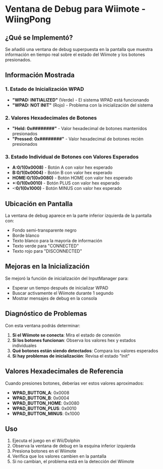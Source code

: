 # Ventana de Debug para Wiimote - WiingPong

## ¿Qué se Implementó?

Se añadió una ventana de debug superpuesta en la pantalla que muestra información en tiempo real sobre el estado del Wiimote y los botones presionados.

## Información Mostrada

### 1. Estado de Inicialización WPAD
- **"WPAD: INITIALIZED"** (Verde) - El sistema WPAD está funcionando
- **"WPAD: NOT INIT"** (Rojo) - Problema con la inicialización del sistema

### 2. Valores Hexadecimales de Botones
- **"Held: 0x########"** - Valor hexadecimal de botones mantenidos presionados
- **"Pressed: 0x########"** - Valor hexadecimal de botones recién presionados

### 3. Estado Individual de Botones con Valores Esperados
- **A:0/1(0x0008)** - Botón A con valor hex esperado
- **B:0/1(0x0004)** - Botón B con valor hex esperado  
- **HOME:0/1(0x0080)** - Botón HOME con valor hex esperado
- **+:0/1(0x0010)** - Botón PLUS con valor hex esperado
- **-:0/1(0x1000)** - Botón MINUS con valor hex esperado

## Ubicación en Pantalla

La ventana de debug aparece en la parte inferior izquierda de la pantalla con:
- Fondo semi-transparente negro
- Borde blanco
- Texto blanco para la mayoría de información
- Texto verde para "CONNECTED"
- Texto rojo para "DISCONNECTED"

## Mejoras en la Inicialización

Se mejoró la función de inicialización del InputManager para:
- Esperar un tiempo después de inicializar WPAD
- Buscar activamente el Wiimote durante 1 segundo
- Mostrar mensajes de debug en la consola

## Diagnóstico de Problemas

Con esta ventana podrás determinar:

1. **Si el Wiimote se conecta**: Mira el estado de conexión
2. **Si los botones funcionan**: Observa los valores hex y estados individuales
3. **Qué botones están siendo detectados**: Compara los valores esperados
4. **Si hay problemas de inicialización**: Revisa el estado "Init"

## Valores Hexadecimales de Referencia

Cuando presiones botones, deberías ver estos valores aproximados:
- **WPAD_BUTTON_A**: 0x0008
- **WPAD_BUTTON_B**: 0x0004  
- **WPAD_BUTTON_HOME**: 0x0080
- **WPAD_BUTTON_PLUS**: 0x0010
- **WPAD_BUTTON_MINUS**: 0x1000

## Uso

1. Ejecuta el juego en el Wii/Dolphin
2. Observa la ventana de debug en la esquina inferior izquierda
3. Presiona botones en el Wiimote
4. Verifica que los valores cambien en la pantalla
5. Si no cambian, el problema está en la detección del Wiimote
